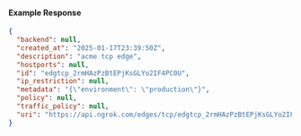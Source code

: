 <!-- Code generated for API Clients. DO NOT EDIT. -->
#### Example Response
```json
{
  "backend": null,
  "created_at": "2025-01-17T23:39:50Z",
  "description": "acme tcp edge",
  "hostports": null,
  "id": "edgtcp_2rmHAzPzBtEPjKsGLYo2IF4PC0U",
  "ip_restriction": null,
  "metadata": "{\"environment\": \"production\"}",
  "policy": null,
  "traffic_policy": null,
  "uri": "https://api.ngrok.com/edges/tcp/edgtcp_2rmHAzPzBtEPjKsGLYo2IF4PC0U"
}
